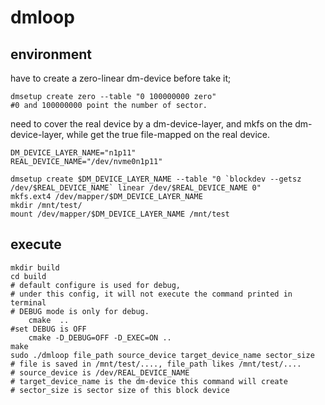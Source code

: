 # dmloop

## environment

have to create a zero-linear dm-device before take it;

```shell
dmsetup create zero --table "0 100000000 zero" 
#0 and 100000000 point the number of sector.
```

need to cover the real device by a dm-device-layer, and mkfs on the dm-device-layer,
while get the true file-mapped on the real device.

```shell
DM_DEVICE_LAYER_NAME="n1p11"
REAL_DEVICE_NAME="/dev/nvme0n1p11"

dmsetup create $DM_DEVICE_LAYER_NAME --table "0 `blockdev --getsz /dev/$REAL_DEVICE_NAME` linear /dev/$REAL_DEVICE_NAME 0"
mkfs.ext4 /dev/mapper/$DM_DEVICE_LAYER_NAME
mkdir /mnt/test/
mount /dev/mapper/$DM_DEVICE_LAYER_NAME /mnt/test
```

##  execute

```shell
mkdir build
cd build
# default configure is used for debug, 
# under this config, it will not execute the command printed in terminal
# DEBUG mode is only for debug.
 	cmake  .. 
#set DEBUG is OFF
	cmake -D_DEBUG=OFF -D_EXEC=ON ..
make
sudo ./dmloop file_path source_device target_device_name sector_size
# file is saved in /mnt/test/...., file_path likes /mnt/test/....
# source_device is /dev/REAL_DEVICE_NAME
# target_device_name is the dm-device this command will create
# sector_size is sector size of this block device
```
